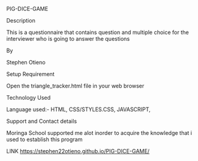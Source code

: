 PIG-DICE-GAME

Description

This is a questionnaire that contains question and multiple choice for the
interviewer who is going to answer the questions

By 

Stephen Otieno

Setup Requirement

 Open the triangle_tracker.html file in your web browser
 
Technology Used

Language used:- HTML, CSS/STYLES.CSS,  JAVASCRIPT,

Support and Contact details

Moringa School supported me alot inorder to acquire the knowledge that i used
to establish this program

LINK  https://stephen22otieno.github.io/PIG-DICE-GAME/
